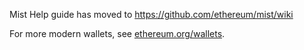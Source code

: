 
Mist Help guide has moved to https://github.com/ethereum/mist/wiki
 
For more modern wallets, see [ethereum.org/wallets](https://ethereum.org/wallets).